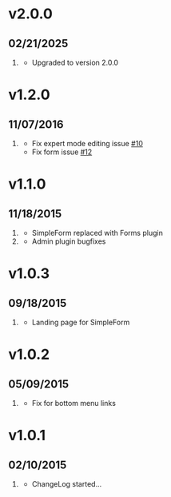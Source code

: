 # v2.0.0
## 02/21/2025

1. [](#new)
	* Upgraded to version 2.0.0

# v1.2.0
## 11/07/2016

1. [](#bugfix)
	* Fix expert mode editing issue [#10](https://github.com/getgrav/grav-skeleton-deliver-site/issues/10)
    * Fix form issue [#12](https://github.com/getgrav/grav-skeleton-deliver-site/issues/12)

# v1.1.0
## 11/18/2015

1. [](#new)
    * SimpleForm replaced with Forms plugin
2. [](#bugfix)
    * Admin plugin bugfixes

# v1.0.3
## 09/18/2015

1. [](#new)
    * Landing page for SimpleForm

# v1.0.2
## 05/09/2015

1. [](#improved)
    * Fix for bottom menu links

# v1.0.1
## 02/10/2015

1. [](#new)
    * ChangeLog started...
